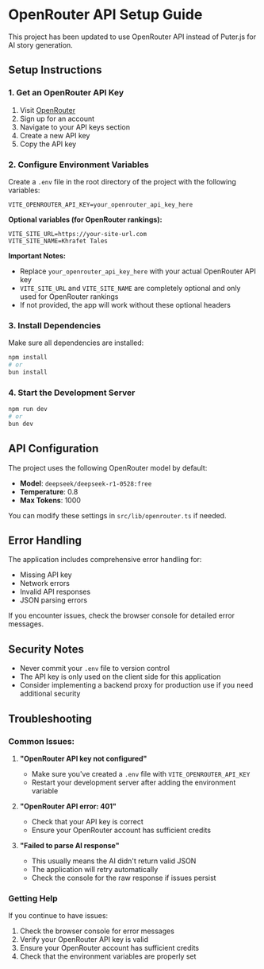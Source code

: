 # OpenRouter API Setup Guide

This project has been updated to use OpenRouter API instead of Puter.js for AI story generation.

## Setup Instructions

### 1. Get an OpenRouter API Key

1. Visit [OpenRouter](https://openrouter.ai/)
2. Sign up for an account
3. Navigate to your API keys section
4. Create a new API key
5. Copy the API key

### 2. Configure Environment Variables

Create a `.env` file in the root directory of the project with the following variables:

```env
VITE_OPENROUTER_API_KEY=your_openrouter_api_key_here
```

**Optional variables (for OpenRouter rankings):**
```env
VITE_SITE_URL=https://your-site-url.com
VITE_SITE_NAME=Khrafet Tales
```

**Important Notes:**
- Replace `your_openrouter_api_key_here` with your actual OpenRouter API key
- `VITE_SITE_URL` and `VITE_SITE_NAME` are completely optional and only used for OpenRouter rankings
- If not provided, the app will work without these optional headers

### 3. Install Dependencies

Make sure all dependencies are installed:

```bash
npm install
# or
bun install
```

### 4. Start the Development Server

```bash
npm run dev
# or
bun dev
```

## API Configuration

The project uses the following OpenRouter model by default:
- **Model**: `deepseek/deepseek-r1-0528:free`
- **Temperature**: 0.8
- **Max Tokens**: 1000

You can modify these settings in `src/lib/openrouter.ts` if needed.

## Error Handling

The application includes comprehensive error handling for:
- Missing API key
- Network errors
- Invalid API responses
- JSON parsing errors

If you encounter issues, check the browser console for detailed error messages.

## Security Notes

- Never commit your `.env` file to version control
- The API key is only used on the client side for this application
- Consider implementing a backend proxy for production use if you need additional security

## Troubleshooting

### Common Issues:

1. **"OpenRouter API key not configured"**
   - Make sure you've created a `.env` file with `VITE_OPENROUTER_API_KEY`
   - Restart your development server after adding the environment variable

2. **"OpenRouter API error: 401"**
   - Check that your API key is correct
   - Ensure your OpenRouter account has sufficient credits

3. **"Failed to parse AI response"**
   - This usually means the AI didn't return valid JSON
   - The application will retry automatically
   - Check the console for the raw response if issues persist

### Getting Help

If you continue to have issues:
1. Check the browser console for error messages
2. Verify your OpenRouter API key is valid
3. Ensure your OpenRouter account has sufficient credits
4. Check that the environment variables are properly set 